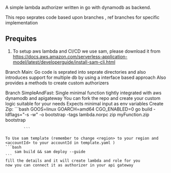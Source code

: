 A simple lambda authorizer written in go with dynamodb as backend.

This repo seprates code based upon branches , ref branches for specific implementation

## Prequites
1. To setup aws lambda and CI/CD we use sam, please download it from https://docs.aws.amazon.com/serverless-application-model/latest/developerguide/install-sam-cli.html

Branch Main:
    Go code is seprated into seprate directories and also introduces support for multiple db by using a interface based approach
    Also provides a methods to create custom authorizers


Branch SimpleAndFast:
    Single minimal function tightly integrated with aws dynamodb and apigateway
    You can fork the repo and create your custom logic suitable for your needs
    Expects minimal input as env variables
        Create Zip:
            ```bash
            GOOS=linux GOARCH=amd64 CGO_ENABLED=0 go build -ldflags="-s -w" -o bootstrap -tags lambda.norpc
            zip myFunction.zip bootstrap    
    
            ```

    To Use sam template (remember to change <region> to your region and <accountId> to your accountId in template.yaml )
    ```bash
        sam build && sam deploy --guide
    ```
    fill the details and it will create lambda and role for you
    now you can connect it as authorizer in your api gateway
    